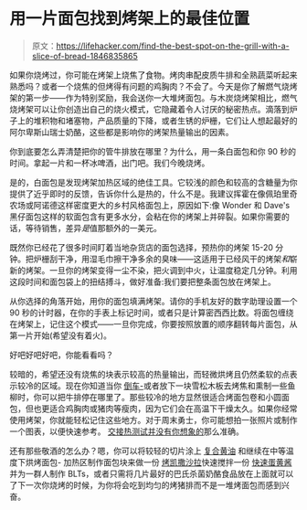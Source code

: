 # 用一片面包找到烤架上的最佳位置

> 原文：<https://lifehacker.com/find-the-best-spot-on-the-grill-with-a-slice-of-bread-1846835865>

如果你烧烤过，你可能在烤架上烧焦了食物。烤肉串配皮质牛排和全熟蔬菜听起来熟悉吗？或者一个烧焦的但烤得有问题的鸡胸肉？不会了。今天是你了解燃气烧烤架的第一步——作为特别奖励，我会送你一大堆烤面包。与木炭烧烤架相比，燃气烧烤架可以让你创造出自己的烧火模式，它隐藏着令人讨厌的秘密热点。滴落到炉子上的堆积物和堵塞物，产品质量的下降，或者生锈的炉栅，它们让人想起最好的阿尔卑斯山瑞士奶酪，这些都是影响你的烤架热量输出的因素。



你到底要怎么弄清楚把你的管牛排放在哪里？为什么，用一条白面包和你 90 秒的时间。拿起一片和一杯冰啤酒，出门吧。我们今晚烧烤。

是的，白面包是发现烤架加热区域的绝佳工具。它较浅的颜色和较高的含糖量为你提供了近乎即时的反馈，告诉你什么是热的，什么不是。我建议挥霍在像佩珀里奇农场或阿诺德这样密度更大的乡村风格面包上，原因如下:像 Wonder 和 Dave's 黑仔面包这样的软面包含有更多水分，会粘在你的烤架上并碎裂。如果你需要的话，等待销售，差异*是*值那额外的一美元。

既然你已经花了很多时间盯着当地杂货店的面包选择，预热你的烤架 15-20 分钟。把炉栅刮干净，用湿毛巾擦干净多余的臭味——这适用于已经风干的烤架*和*崭新的烤架。一旦你的烤架变得一尘不染，把火调到中火，让温度稳定几分钟。利用这段时间和面包袋上的扭结搏斗，做好准备:我们要把整条面包放在烤架上。

从你选择的角落开始，用你的面包填满烤架。请你的手机友好的数字助理设置一个 90 秒的计时器，在你的手表上标记时间，或者只是计算密西西比数。将面包缠绕在烤架上，记住这个模式——一旦你完成，你要按照放置的顺序翻转每片面包，从第一片开始(希望没有着火)。

好吧好吧好吧，你能看看吗？

较暗的，希望还没有烧焦的块表示较高的热量输出，而轻微烘烤且仍然柔软的点表示较冷的区域。现在你知道当你 [倒车-](https://heygrillhey.com/grilling-the-perfect-steak/)或者放下一块雪松木板去烤焦和熏制一些鱼柳时，你可以把牛排停在哪里了。那些较冷的地方显然很适合烤面包卷和小圆面包，但也更适合鸡胸肉或猪肉等瘦肉，因为它们会在高温下干燥太久。如果你经常使用烤架，你就能轻松记住这些地方。对于周末勇士，你可能想拍一张照片或制作一个图表，以便快速参考。 [交接热测试并没有你想象的](https://www.weber.com/US/en/grill-skills/mastering-charcoal/charcoal/measuring-heat-the-hand-test/weber-34145.html)那么准确。

还有那些敬酒的怎么办？嗯，你可以将较轻的切片涂上 [复合黄油](https://skillet.lifehacker.com/this-compound-butter-is-basically-duck-frosting-1838492514) 和继续在中等温度下烘烤面包- 加热区制作面包块来做一份 [烤凯撒沙拉](https://skillet.lifehacker.com/these-vegetables-actually-taste-better-burnt-1784522504)快速搅拌一份 [快速蛋黄酱](https://skillet.lifehacker.com/how-to-make-your-own-dukes-style-mayonnaise-1833804415) 并为一群人制作 BLTs，或者只需将几片最好的巴氏杀菌奶酪食品放在上面就可以了下一次你烧烤的时候，为你将会吃到均匀的烤猪排而不是一堆烤面包而感到兴奋。